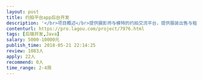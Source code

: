 ```yaml
---                
layout: post       
title: 约拍平台app后台开发           
description: '</br>项目概述</br>提供摄影师与模特的约拍交流平台，提供服装出售与租借服务。</br>主要功能点</br>约拍需求的发布，图片社区的发帖，评论，话题。</br>可参考app</br>小红书（社区部分类小红书形式）</br>人员要求</br>会java或者php，有成熟相关开发经验。</br>'     
contenturl: https://pro.lagou.com/project/7976.html      
tags: [后端开发,Java]            
salary: 5000-10000元          
publish_time: 2018-05-21 22:14:25         
review: 1083人                   
apply: 22人                   
recommend: 0人                   
time_range: 2-4周              
---                 
```


